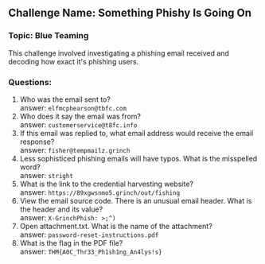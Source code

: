 ## Challenge Name: Something Phishy Is Going On
### Topic: Blue Teaming
This challenge involved investigating a phishing email received and decoding how exact it's phishing users.  
### Questions:
1. Who was the email sent to?  
answer: `elfmcphearson@tbfc.com`   
2. Who does it say the email was from?  
answer: `customerservice@t8fc.info`   
3. If this email was replied to, what email address would receive the email response?  
answer: `fisher@tempmailz.grinch`   
4. Less sophisticed phishing emails will have typos. What is the misspelled word?  
answer: `stright`   
5. What is the link to the credential harvesting website?  
answer: `https://89xgwsnmo5.grinch/out/fishing`   
6. View the email source code. There is an unusual email header. What is the header and its value?  
answer: `X-GrinchPhish: >;^)`   
7. Open attachment.txt. What is the name of the attachment?  
answer: `password-reset-instructions.pdf`   
8. What is the flag in the PDF file?  
answer: `THM{A0C_Thr33_Ph1sh1ng_An4lys!s}`   